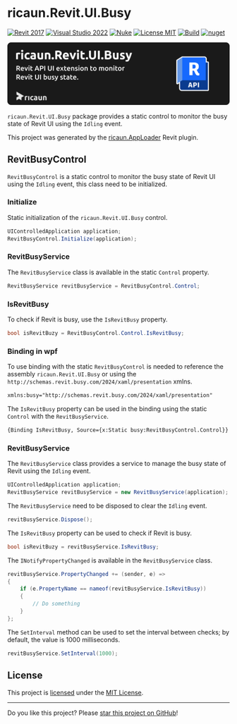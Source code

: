 # ricaun.Revit.UI.Busy

[![Revit 2017](https://img.shields.io/badge/Revit-2017+-blue.svg)](https://github.com/ricaun-io/ricaun.Revit.UI.Busy)
[![Visual Studio 2022](https://img.shields.io/badge/Visual%20Studio-2022-blue)](https://github.com/ricaun-io/ricaun.Revit.UI.Busy)
[![Nuke](https://img.shields.io/badge/Nuke-Build-blue)](https://nuke.build/)
[![License MIT](https://img.shields.io/badge/License-MIT-blue.svg)](LICENSE)
[![Build](https://github.com/ricaun-io/ricaun.Revit.UI.Busy/actions/workflows/Build.yml/badge.svg)](https://github.com/ricaun-io/ricaun.Revit.UI.Busy/actions)
[![nuget](https://img.shields.io/nuget/v/ricaun.Revit.UI.Busy?logo=nuget&label=nuget&color=blue)](https://www.nuget.org/packages/ricaun.Revit.UI.Busy)

[![ricaun.Revit.UI.Busy](https://raw.githubusercontent.com/ricaun-io/ricaun.Revit.UI.Busy/develop/assets/ricaun.Revit.UI.Busy.png)](https://github.com/ricaun-io/ricaun.Revit.UI.Busy)

`ricaun.Revit.UI.Busy` package provides a static control to monitor the busy state of Revit UI using the `Idling` event.

This project was generated by the [ricaun.AppLoader](https://ricaun.com/AppLoader/) Revit plugin.

## RevitBusyControl

`RevitBusyControl` is a static control to monitor the busy state of Revit UI using the `Idling` event, this class need to be initialized.

### Initialize
Static initialization of the `ricaun.Revit.UI.Busy` control.
```c#
UIControlledApplication application;
RevitBusyControl.Initialize(application);
```

### RevitBusyService
The `RevitBusyService` class is available in the static `Control` property.
```c#
RevitBusyService revitBusyService = RevitBusyControl.Control;
```

### IsRevitBusy
To check if Revit is busy, use the `IsRevitBusy` property.
```c#
bool isRevitBuzy = RevitBusyControl.Control.IsRevitBusy;
```

### Binding in wpf

To use binding with the static `RevitBusyControl` is needed to reference the assembly `ricaun.Revit.UI.Busy` or using the `http://schemas.revit.busy.com/2024/xaml/presentation` xmlns.
```xml
xmlns:busy="http://schemas.revit.busy.com/2024/xaml/presentation"
```

The `IsRevitBusy` property can be used in the binding using the static `Control` with the `RevitBusyService`.

```xml
{Binding IsRevitBusy, Source={x:Static busy:RevitBusyControl.Control}}
```

### RevitBusyService

The `RevitBusyService` class provides a service to manage the busy state of Revit using the `Idling` event.
```c#
UIControlledApplication application;
RevitBusyService revitBusyService = new RevitBusyService(application);
```

The `RevitBusyService` need to be disposed to clear the `Idling` event.
```c#
revitBusyService.Dispose();
```

The `IsRevitBusy` property can be used to check if Revit is busy.
```c#
bool isRevitBuzy = revitBusyService.IsRevitBusy;
```

The `INotifyPropertyChanged` is available in the `RevitBusyService` class.
```c#
revitBusyService.PropertyChanged += (sender, e) =>
{
	if (e.PropertyName == nameof(revitBusyService.IsRevitBusy))
	{
		// Do something
	}
};
```

The `SetInterval` method can be used to set the interval between checks; by default, the value is 1000 milliseconds.
```c#
revitBusyService.SetInterval(1000);
```

## License

This project is [licensed](LICENSE) under the [MIT License](https://en.wikipedia.org/wiki/MIT_License).

---

Do you like this project? Please [star this project on GitHub](https://github.com/ricaun-io/ricaun.Revit.UI.Busy/stargazers)!